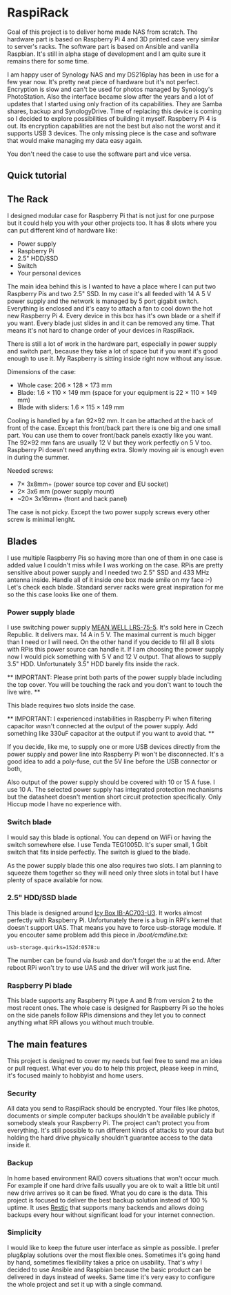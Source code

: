 # RaspiRack

Goal of this project is to deliver home made NAS from scratch. The hardware part is based on Raspberry Pi 4 and 3D printed case very similar to server's racks. The software part is based on Ansible and vanilla Raspbian. It's still in alpha stage of development and I am quite sure it remains there for some time.

I am happy user of Synology NAS and my DS216play has been in use for a few year now. It's pretty neat piece of hardware but it's not perfect. Encryption is slow and can't be used for photos managed by Synology's PhotoStation. Also the interface became slow after the years and a lot of updates that I started using only fraction of its capabilities. They are Samba shares, backup and SynologyDrive. Time of replacing this device is coming so I decided to explore possibilities of building it myself. Raspberry Pi 4 is out. Its encryption capabilities are not the best but also not the worst and it supports USB 3 devices. The only missing piece is the case and software that would make managing my data easy again.

You don't need the case to use the software part and vice versa.

## Quick tutorial



## The Rack

I designed modular case for Raspberry Pi that is not just for one purpose but it could help you with your other projects too. It has 8 slots where you can put different kind of hardware like:

* Power supply
* Raspberry Pi
* 2.5" HDD/SSD
* Switch
* Your personal devices

The main idea behind this is I wanted to have a place where I can put two Raspberry Pis and two 2.5" SSD. In my case it's all feeded with 14 A 5 V power supply and the network is managed by 5 port gigabit switch. Everything is enclosed and it's easy to attach a fan to cool down the hot new Raspberry Pi 4. Every device in this box has it's own blade or a shelf if you want. Every blade just slides in and it can be removed any time. That means it's not hard to change order of your devices in RaspiRack.

There is still a lot of work in the hardware part, especially in power supply and switch part, because they take a lot of space but if you want it's good enough to use it. My Raspberry is sitting inside right now without any issue.

Dimensions of the case:

* Whole case: 206 × 128 × 173 mm
* Blade: 1.6 × 110 × 149 mm (space for your equipment is 22 × 110 × 149 mm)
* Blade with sliders: 1.6 × 115 × 149 mm 

Cooling is handled by a fan 92×92 mm. It can be attached at the back of front of the case. Except this front/back part there is one big and one small part. You can use them to cover front/back panels exactly like you want. The 92×92 mm fans are usually 12 V but they work perfectly on 5 V too. Raspberry Pi doesn't need anything extra. Slowly moving air is enough even in during the summer.

Needed screws:

* 7× 3x8mm+ (power source top cover and EU socket)
* 2× 3x6 mm (power supply mount)
* ~20× 3x16mm+ (front and back panel)

The case is not picky. Except the two power supply screws every other screw is minimal lenght.

## Blades

I use multiple Raspberry Pis so having more than one of them in one case is added value I couldn't miss while I was working on the case. RPis are pretty sensitive about power supply and I needed two 2.5" SSD and 433 MHz antenna inside. Handle all of it inside one box made smile on my face :-) Let's check each blade. Standard server racks were great inspiration for me so the this case looks like one of them.

### Power supply blade

I use switching power supply [MEAN WELL LRS-75-5](http://www.mean-well.cz/assets/data/LRS-75-spec.pdf). It's sold here in Czech Republic. It delivers max. 14 A in 5 V. The maximal current is much bigger than I need or I will need. On the other hand if you decide to fill all 8 slots with RPis this power source can handle it. If I am choosing the power supply now I would pick something with 5 V and 12 V output. That allows to supply 3.5" HDD. Unfortunately 3.5" HDD barely fits inside the rack.

** IMPORTANT: Please print both parts of the power supply blade including the top cover. You will be touching the rack and you don't want to touch the live wire. **

This blade requires two slots inside the case.

** IMPORTANT: I experienced instabilities in Raspberry Pi when filtering capacitor wasn't connected at the output of the power supply. Add something like 330uF capacitor at the output if you want to avoid that. **

If you decide, like me, to supply one or more USB devices directly from the power supply and power line into Raspberry Pi won't be disconnected. It's a good idea to add a poly-fuse, cut the 5V line before the USB connector or both,

Also output of the power supply should be covered with 10 or 15 A fuse. I use 10 A. The selected power supply has integrated protection mechanisms but the datasheet doesn't mention short circuit protection specifically. Only Hiccup mode I have no experience with.

### Switch blade

I would say this blade is optional. You can depend on WiFi or having the switch somewhere else. I use Tenda TEG1005D. It's super small, 1 Gbit switch that fits inside perfectly. The switch is glued to the blade.

As the power supply blade this one also requires two slots. I am planning to squeeze them together so they will need only three slots in total but I have plenty of space available for now.

### 2.5" HDD/SSD blade

This blade is designed around [Icy Box IB-AC703-U3](https://www.amazon.de/IB-AC703-U3-SATA-Adapter-Schutzbox-Laufwerk-wei%C3%9F/dp/B01GDZACDK). It works almost perfectly with Raspberry Pi. Unfortunately there is a bug in RPi's kernel that doesn't support UAS. That means you have to force usb-storage module. If you encouter same problem add this piece in */boot/cmdline.txt*:

    usb-storage.quirks=152d:0578:u

The number can be found via *lsusb* and don't forget the *:u* at the end. After reboot RPi won't try to use UAS and the driver will work just fine.

### Raspberry Pi blade

This blade supports any Raspberry Pi type A and B from version 2 to the most recent ones. The whole case is designed for Raspberry Pi so the holes on the side panels follow RPis dimensions and they let you to connect anything what RPi allows you without much trouble.

## The main features

This project is designed to cover my needs but feel free to send me an idea or pull request. What ever you do to help this project, please keep in mind, it's focused mainly to hobbyist and home users.

### Security

All data you send to RaspiRack should be encrypted. Your files like photos, documents or simple computer backups shouldn't be available publicly if somebody steals your Raspberry Pi. The project can't protect you from everything. It's still possible to run different kinds of attacks to your data but holding the hard drive physically shouldn't guarantee access to the data inside it.

### Backup

In home based environment RAID covers situations that won't occur much. For example if one hard drive fails usually you are ok to wait a little bit until new drive arrives so it can be fixed. What you do care is the data. This project is focused to deliver the best backup solution instead of 100 % uptime. It uses [Restic](https://restic.net/) that supports many backends and allows doing backups every hour without significant load for your internet connection.

### Simplicity

I would like to keep the future user interface as simple as possible. I prefer plug&play solutions over the most flexible ones. Sometimes it's going hand by hand, sometimes flexibility takes a price on usability. That's why I decided to use Ansible and Raspbian because the basic product can be delivered in days instead of weeks. Same time it's very easy to configure the whole project and set it up with a single command.
